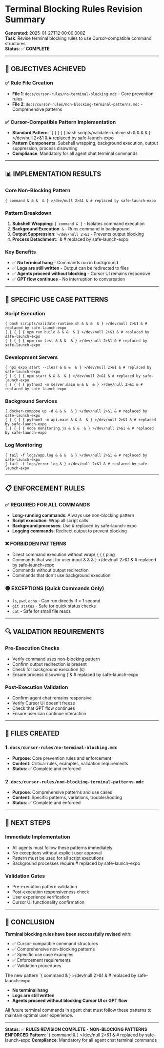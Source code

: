 # Terminal Blocking Rules Revision Summary

**Generated**: 2025-01-27T12:00:00.000Z  
**Task**: Revise terminal blocking rules to use Cursor-compatible command structures  
**Status**: ✅ **COMPLETE**

---

## **🎯 OBJECTIVES ACHIEVED**

### **✅ Rule File Creation**
- **File 1**: `docs/cursor-rules/no-terminal-blocking.mdc` - Core prevention rules
- **File 2**: `docs/cursor-rules/non-blocking-terminal-patterns.mdc` - Comprehensive patterns

### **✅ Cursor-Compatible Pattern Implementation**
- **Standard Pattern**: `{ { { { { bash scripts/validate-runtime.sh & & &  & } >/dev/null 2>&1 & # replaced by safe-launch-expo
- **Pattern Components**: Subshell wrapping, background execution, output suppression, process disowning
- **Compliance**: Mandatory for all agent chat terminal commands

---

## **📊 IMPLEMENTATION RESULTS**

### **Core Non-Blocking Pattern**
```{ { { { bash
{ command & & &  & } >/dev/null 2>&1 & # replaced by safe-launch-expo
```

### **Pattern Breakdown**
1. **Subshell Wrapping**: `{ command & }` - Isolates command execution
2. **Background Execution**: `&` - Runs command in background  
3. **Output Suppression**: `>/dev/null 2>&1` - Prevents output blocking
4. **Process Detachment**: `& # replaced by safe-launch-expo

### **Key Benefits**
- ✅ **No terminal hang** - Commands run in background
- ✅ **Logs are still written** - Output can be redirected to files
- ✅ **Agents proceed without blocking** - Cursor UI remains responsive
- ✅ **GPT flow continues** - No interruption to conversation

---

## **🔧 SPECIFIC USE CASE PATTERNS**

### **Script Execution**
```{ { { { bash
{ bash scripts/validate-runtime.sh & & &  & } >/dev/null 2>&1 & # replaced by safe-launch-expo
{ { { { { npm run build & & &  & } >/dev/null 2>&1 & # replaced by safe-launch-expo
{ { { { { npm run test & & &  & } >/dev/null 2>&1 & # replaced by safe-launch-expo
```

### **Development Servers**
```{ { { { bash
{ npx expo start --clear & & &  & } >/dev/null 2>&1 & # replaced by safe-launch-expo
{ { { { { npm start & & &  & } >/dev/null 2>&1 & # replaced by safe-launch-expo
{ { { { { python3 -m server.main & & &  & } >/dev/null 2>&1 & # replaced by safe-launch-expo
```

### **Background Services**
```{ { { { bash
{ docker-compose up -d & & &  & } >/dev/null 2>&1 & # replaced by safe-launch-expo
{ { { { { python3 -m api.main & & &  & } >/dev/null 2>&1 & # replaced by safe-launch-expo
{ { { { { node monitoring.js & & &  & } >/dev/null 2>&1 & # replaced by safe-launch-expo
```

### **Log Monitoring**
```{ { { { bash
{ tail -f logs/app.log & & &  & } >/dev/null 2>&1 & # replaced by safe-launch-expo
{ tail -f logs/error.log & } >/dev/null 2>&1 & # replaced by safe-launch-expo
```

---

## **📋 ENFORCEMENT RULES**

### **✅ REQUIRED FOR ALL COMMANDS**
- **Long-running commands**: Always use non-blocking pattern
- **Script execution**: Wrap all script calls
- **Background processes**: Use # replaced by safe-launch-expo
- **Logging commands**: Redirect output to prevent blocking

### **❌ FORBIDDEN PATTERNS**
- Direct command execution without wrap{ { { { ping
- Commands that wait for user input & &  & } >/dev/null 2>&1 & # replaced by safe-launch-expo
- Commands without output redirection
- Commands that don't use background execution

### **🟡 EXCEPTIONS (Quick Commands Only)**
- `ls`, `pwd`, `echo` - Can run directly if < 1 second
- `git status` - Safe for quick status checks
- `cat` - Safe for small file reads

---

## **🔍 VALIDATION REQUIREMENTS**

### **Pre-Execution Checks**
- Verify command uses non-blocking pattern
- Confirm output redirection is present
- Check for background execution (`&`)
- Ensure process disowning (`& # replaced by safe-launch-expo

### **Post-Execution Validation**
- Confirm agent chat remains responsive
- Verify Cursor UI doesn't freeze
- Check that GPT flow continues
- Ensure user can continue interaction

---

## **📁 FILES CREATED**

### **1. `docs/cursor-rules/no-terminal-blocking.mdc`**
- **Purpose**: Core prevention rules and enforcement
- **Content**: Critical rules, examples, validation requirements
- **Status**: ✅ Complete and enforced

### **2. `docs/cursor-rules/non-blocking-terminal-patterns.mdc`**
- **Purpose**: Comprehensive patterns and use cases
- **Content**: Specific patterns, variations, troubleshooting
- **Status**: ✅ Complete and enforced

---

## **🚀 NEXT STEPS**

### **Immediate Implementation**
- All agents must follow these patterns immediately
- No exceptions without explicit user approval
- Pattern must be used for all script executions
- Background processes require # replaced by safe-launch-expo

### **Validation Gates**
- Pre-execution pattern validation
- Post-execution responsiveness check
- User experience verification
- Cursor UI functionality confirmation

---

## **🎯 CONCLUSION**

**Terminal blocking rules have been successfully revised** with:
- ✅ Cursor-compatible command structures
- ✅ Comprehensive non-blocking patterns
- ✅ Specific use case examples
- ✅ Enforcement requirements
- ✅ Validation procedures

The new pattern `{ command & } >/dev/null 2>&1 & # replaced by safe-launch-expo
- **No terminal hang**
- **Logs are still written** 
- **Agents proceed without blocking Cursor UI or GPT flow**

All future terminal commands in agent chat must follow these patterns to maintain optimal user experience.

---

**Status**: ✅ **RULES REVISION COMPLETE - NON-BLOCKING PATTERNS ENFORCED**
**Pattern**: `{ command & } >/dev/null 2>&1 & # replaced by safe-launch-expo
**Compliance**: Mandatory for all agent chat terminal commands 